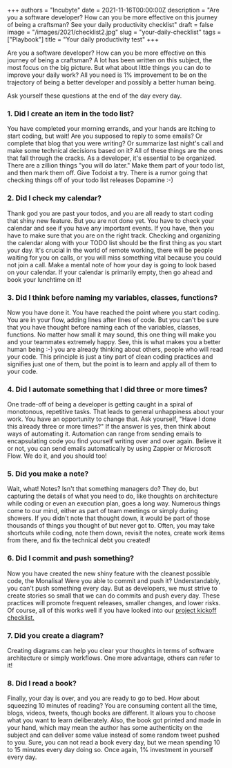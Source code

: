 +++
authors = "Incubyte"
date = 2021-11-16T00:00:00Z
description = "Are you a software developer? How can you be more effective on this journey of being a craftsman? See your daily productivity checklist"
draft = false
image = "/images/2021/checklist2.jpg"
slug = "your-daily-checklist"
tags = ["Playbook"]
title = "Your daily productivity test"
+++

Are you a software developer? How can you be more effective on this journey of being a craftsman?
A lot has been written on this subject, the most focus on the big picture.
But what about little things you can do to improve your daily work? All you need is 1% improvement to be on the trajectory of being a better developer and possibly a better human being.

Ask yourself these questions at the end of the day every day.

### 1. Did I create an item in the todo list?
You have completed your morning errands, and your hands are itching to start coding, but wait! Are you supposed to reply to some emails? Or complete that blog that you were writing? Or summarize last night's call and make some technical decisions based on it? All of these things are the ones that fall through the cracks. As a developer, it's essential to be organized. There are a zillion things "you will do later." Make them part of your todo list, and then mark them off. Give Todoist a try. There is a rumor going that checking things off of your todo list releases Dopamine :-)

### 2. Did I check my calendar?
Thank god you are past your todos, and you are all ready to start coding that shiny new feature. But you are not done yet. You have to check your calendar and see if you have any important events. If you have, then you have to make sure that you are on the right track.
Checking and organizing the calendar along with your TODO list should be the first thing as you start your day. It's crucial in the world of remote working, there will be people waiting for you on calls, or you will miss something vital because you could not join a call. Make a mental note of how your day is going to look based on your calendar.
If your calendar is primarily empty, then go ahead and book your lunchtime on it!

### 3. Did I think before naming my variables, classes, functions?
Now you have done it. You have reached the point where you start coding. You are in your flow, adding lines after lines of code. But you can't be sure that you have thought before naming each of the variables, classes, functions.
No matter how small it may sound, this one thing will make you and your teammates extremely happy. See, this is what makes you a better human being :-) you are already thinking about others, people who will read your code.
This principle is just a tiny part of clean coding practices and signifies just one of them, but the point is to learn and apply all of them to your code.

### 4. Did I automate something that I did three or more times?
One trade-off of being a developer is getting caught in a spiral of monotonous, repetitive tasks. That leads to general unhappiness about your work. You have an opportunity to change that. Ask yourself, "Have I done this already three or more times?" If the answer is yes, then think about ways of automating it. Automation can range from sending emails to encapsulating code you find yourself writing over and over again.
Believe it or not, you can send emails automatically by using Zappier or Microsoft Flow. We do it, and you should too!

### 5. Did you make a note?
Wait, what! Notes? Isn't that something managers do? They do, but capturing the details of what you need to do, like thoughts on architecture while coding or even an execution plan, goes a long way. Numerous things come to our mind, either as part of team meetings or simply during showers. If you didn't note that thought down, it would be part of those thousands of things you thought of but never got to.
Often, you may take shortcuts while coding, note them down, revisit the notes, create work items from there, and fix the technical debt you created!

### 6. Did I commit and push something?
Now you have created the new shiny feature with the cleanest possible code, the Monalisa! Were you able to commit and push it?
Understandably, you can't push something every day. But as developers, we must strive to create stories so small that we can do commits and push every day. These practices will promote frequent releases, smaller changes, and lower risks. Of course, all of this works well if you have looked into our [project kickoff checklist.](../kickstart-checklist/)

### 7. Did you create a diagram?
Creating diagrams can help you clear your thoughts in terms of software architecture or simply workflows. One more advantage, others can refer to it!


### 8. Did I read a book?
Finally, your day is over, and you are ready to go to bed. How about squeezing 10 minutes of reading?
You are consuming content all the time, blogs, videos, tweets, though books are different. It allows you to choose what you want to learn deliberately. Also, the book got printed and made in your hand, which may mean the author has some authenticity on the subject and can deliver some value instead of some random tweet pushed to you.
Sure, you can not read a book every day, but we mean spending 10 to 15 minutes every day doing so. Once again, 1% investment in yourself every day.
